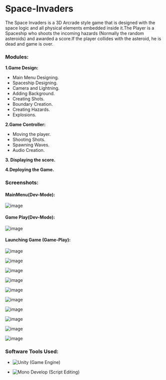 # Space-Invaders
The Space Invaders is a 3D Arcrade style game that is designed with the space logic and all physical elements embedded inside it.The Player is a Spaceship who shoots the incoming hazards (Normally the random asteroids) and awarded a score.If the player collides with the asteroid, he is dead and game is over.

### Modules:
**1.Game Design:**
  - Main Menu Designing.
  -	Spaceship Designing.
  -	Camera and Lightning.
  -	Adding Background.
  -	Creating Shots.
  -	Boundary Creation.
  -	Creating Hazards.
  -	Explosions.
  
**2.Game Controller:**
  -	Moving the player.
  -	Shooting Shots.
  -	Spawning Waves.
  -	Audio Creation.
  
**3. Displaying the score.**

**4.Deploying the Game.**
### Screenshots:
  #### MainMenu(Dev-Mode):
![image](https://user-images.githubusercontent.com/20739181/30986132-139e6852-a4b0-11e7-8e50-72e15537155a.png)

   #### Game Play(Dev-Mode):
![image](https://user-images.githubusercontent.com/20739181/30986227-5468a32a-a4b0-11e7-8775-2436c207d04e.png)

  #### Launching Game (Game-Play):

![image](https://user-images.githubusercontent.com/20739181/30986338-b6801d68-a4b0-11e7-8a96-3eb7ca9d6a66.png)

![image](https://user-images.githubusercontent.com/20739181/30986435-0949f82a-a4b1-11e7-95da-55fa15cd09a5.png)

![image](https://user-images.githubusercontent.com/20739181/30986483-33ff96e2-a4b1-11e7-999a-059aa0cb7c21.png)

![image](https://user-images.githubusercontent.com/20739181/30986524-5b7d00d8-a4b1-11e7-9032-0a54ab48567f.png)

![image](https://user-images.githubusercontent.com/20739181/30986560-77eaaf36-a4b1-11e7-8cf9-aa1b370624df.png)

![image](https://user-images.githubusercontent.com/20739181/30986571-81898bac-a4b1-11e7-9794-d5dded95cb63.png)

![image](https://user-images.githubusercontent.com/20739181/30986580-8b87ab0c-a4b1-11e7-942e-b50482fef067.png)


![image](https://user-images.githubusercontent.com/20739181/30986740-1b3afccc-a4b2-11e7-823f-d66e7fbaf9a1.png)

![image](https://user-images.githubusercontent.com/20739181/30986791-4147a0b4-a4b2-11e7-95d4-23cef5cdd347.png)

![image](https://user-images.githubusercontent.com/20739181/30986853-85601128-a4b2-11e7-8684-f074ee4e25fa.png)

### Software Tools Used:
   - ![Unity](https://unity3d.com) (Game Engine)
   
   - ![Mono Develop](http://www.monodevelop.com) (Script Editing)

